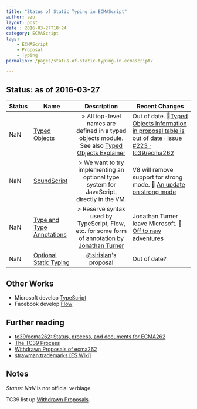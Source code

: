 ```yaml
---
title: "Status of Static Typing in ECMAScript"
author: azu
layout: post
date : 2016-03-27T18:24
category: ECMAScript
tags:
    - ECMAScript
    - Proposal
    - Typing
permalink: /pages/status-of-static-typing-in-ecmascript/

---
```


## Status: as of **2016-03-27**

| Status | Name                                                                                                                        |                                                                                     Description                                                                                     | Recent Changes                                                                                                                                                                                                                                   |
|--------|-----------------------------------------------------------------------------------------------------------------------------|:-----------------------------------------------------------------------------------------------------------------------------------------------------------------------------------:|--------------------------------------------------------------------------------------------------------------------------------------------------------------------------------------------------------------------------------------------------|
| NaN    | [Typed Objects](https://github.com/dslomov/typed-objects-es7)                                                               | > All top-level names are defined in a typed objects module. See also [Typed Objects Explainer](https://github.com/nikomatsakis/typed-objects-explainer/ "Typed Objects Explainer") | Out of date. :link:[Typed Objects information in proposal table is out of date · Issue #223 · tc39/ecma262](https://github.com/tc39/ecma262/issues/223 "Typed Objects information in proposal table is out of date · Issue #223 · tc39/ecma262") |
| NaN    | [SoundScript](https://developers.google.com/v8/experiments#strong-mode "SoundScript")                                       | > We want to try implementing an optional type system for JavaScript, directly in the VM.                                                                                           | V8 will remove support for strong mode. :link: [An update on strong mode ](https://groups.google.com/forum/#!msg/strengthen-js/ojj3TDxbHpQ/5ENNAiUzEgAJ) |
| NaN    | [Type and Type Annotations](https://github.com/tc39/tc39-notes/blob/master/es6/2014-09/sept-25.md#types "Type Annotations") | > Reserve syntax used by TypeScript, Flow, etc. for some form of annotation by [Jonathan Turner](https://github.com/jonathandturner)                                                | Jonathan Turner leave Microsoft. :link: [Off to new adventures](http://www.jonathanturner.org/2015/10/off-to-new-adventures.html "Off to new adventures")                                                                                        |
| NaN    | [Optional Static Typing](https://github.com/sirisian/ecmascript-types "Optional Static Typing")                             | [@sirisian](https://github.com/sirisian "sirisian")'s proposal                                                                                                                      | Out of date?                                                                                                                                                                                                                                     |

## Other Works

- Microsoft develop [TypeScript](http://www.typescriptlang.org/ "TypeScript")
- Facebook develop [Flow](http://flowtype.org/ "Flow") 

## Further reading

- [tc39/ecma262: Status, process, and documents for ECMA262](https://github.com/tc39/ecma262 "tc39/ecma262: Status, process, and documents for ECMA262")
- [The TC39 Process](https://tc39.github.io/process-document/ "The TC39 Process")
- [Withdrawn Proposals of ecma262](https://github.com/tc39/ecma262/blob/master/withdrawn-proposals.md "Withdrawn Proposals")
- [strawman:trademarks [ES Wiki]](http://wiki.ecmascript.org/doku.php?id=strawman:trademarks "strawman:trademarks [ES Wiki]")

## Notes

*Status: NaN* is not official verbiage.

TC39 list up [Withdrawn Proposals](https://github.com/tc39/ecma262/blob/master/withdrawn-proposals.md "Withdrawn Proposals").